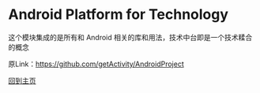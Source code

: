 # Android Platform for Technology

这个模块集成的是所有和 Android 相关的库和用法，技术中台即是一个技术糅合的概念

原Link：https://github.com/getActivity/AndroidProject

[回到主页](../../../README.md)
